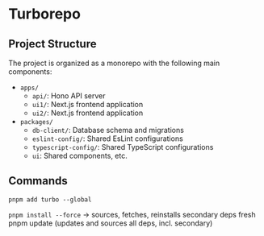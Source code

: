 # Turborepo

## Project Structure

The project is organized as a monorepo with the following main components:

- `apps/`
  - `api/`: Hono API server
  - `ui1/`: Next.js frontend application
  - `ui2/`: Next.js frontend application
- `packages/`
  - `db-client/`: Database schema and migrations
  - `eslint-config/`: Shared EsLint configurations
  - `typescript-config/`: Shared TypeScript configurations
  - `ui`: Shared components, etc.

## Commands

`pnpm add turbo --global`

`pnpm install --force` → sources, fetches, reinstalls secondary deps fresh
pnpm update (updates and sources all deps, incl. secondary)